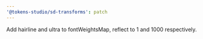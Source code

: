```yaml
---
'@tokens-studio/sd-transforms': patch
---
```


Add hairline and ultra to fontWeightsMap, reflect to 1 and 1000 respectively.
